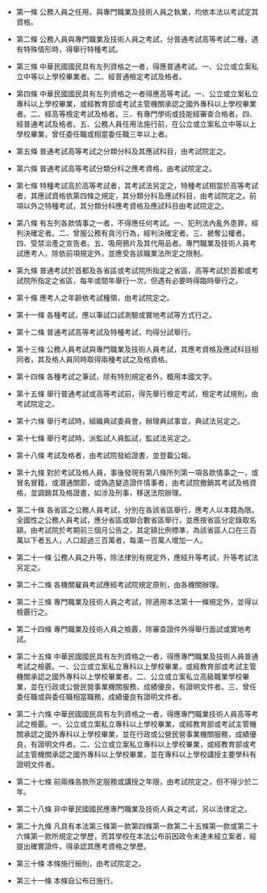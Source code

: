 * 第一條 公務人員之任用，與專門職業及技術人員之執業，均依本法以考試定其資格。

* 第二條 公務人員與專門職業及技術人員之考試，分普通考試高等考試二種，遇有特殊情形時，得舉行特種考試。

* 第三條 中華民國國民具有左列資格之一者，得應普通考試。一、公立或立案私立中等以上學校畢業者。二、經普通檢定考試及格者。

* 第四條 中華民國國民具有左列資格之一者得應高等考試。一、公立或立案私立專科以上學校畢業，或經教育部或考試主管機關承認之國外專科以上學校畢業者。二、經高等檢定考試及格者。三、有專門學術或技能經審查合格者。四、經普通考試及格者。五、公務人員任用法施行前，在公立或立案私立中等以上學校畢業，曾任委任職或相當委任職三年以上者。

* 第五條 普通考試高等考試之分類分科及其應試科目，由考試院定之。

* 第六條 普通考試高等考試分類分科之應考資格，由考試院定之。

* 第七條 特種考試高於高等考試者，其考試法另定之，特種考試相當於高等考試者，其應試資格依第四條之規定，其分類分科及應試科目，由考試院定之。前項以外之特種考試，其分類分科應考資格及應試科目由考試院定之。

* 第八條 有左列各款情事之一者，不得應任何考試。一、犯刑法內亂外患罪，經判決確定者。二、曾服公務有貪污行為，經判決確定者。三、褫奪公權者。四、受禁治產之宣告者。五、吸用鴉片及其代用品者。專門職業及技術人員考試應考人，除依前項規定外，並應受各該職業法所定之限制。

* 第九條 普通考試於首都及各省區或考試院所指定之省區，高等考試於首都或考試院所指定之省區，每年或間年舉行一次，但遇有必要時得臨時舉行之。

* 第十條 應考人之年齡依考試種領，由考試院定之。

* 第十一條 各種考試，應以筆試口試測驗或實地考試等方式行之。

* 第十二條 普通考試高等考試及特種考試，均得分試舉行。

* 第十三條 公務人員考試與專門職業及技術人員考試，其應考資格及應試科目相同者，其及格人員同時取得兩種考試之及格資格。

* 第十四條 各種考試之筆試，除有特別規定者外，概用本國文字。

* 第十五條 舉行普通考試或高等考試前，得先舉行檢定考試，檢定考試規則，由考試院定之。

* 第十六條 舉行考試時，組織典試委員會，辦理典試事宜，典試法另定之。

* 第十七條 舉行考試時，派監試人員監試，監試法另定之。

* 第十八條 考試及格者，由考試院發給證書，並登載公報。

* 第十九條 對於考試及格人員，事後發現有第八條所列第一項各款情事之一，或冒名冒籍，或潛通關節，或偽造變造證件情事者，由考試院撤銷其考試及格資格，並調銷其及格證書，如涉及刑事，移送法院辦理。

* 第二十條 各省區之公務人員考試，分別在各該省區舉行，應考人以本籍為限。全國性之公務人員考試，應分省區或聯合數省區舉行，並應按省區分定錄取名額，由考試院於考期前三個月公告之，其定額比例標準，為該省區人口在三百萬以下者五人，人口超過三百萬者，每滿一百萬人增加一人。

* 第二十一條 公務人員之升等，除法律別有規定外，應經升等考試，升等考試法另定之。

* 第二十二條 各機關雇員考試應經考試院規定原則，由各機關辦理。

* 第二十三條 專門職業及技術人員之考試，除適用本法第十一條規定外，並得以檢覈行之。

* 第二十四條 專門職業及技術人員之檢覈，除審查證件外得舉行面試或實地考試。

* 第二十五條 中華民國國民具有左列資格之一者，得應專門職業及技術人員普通考試之檢覈。一、公立或立案私立專科以上學校畢業，或經教育部或考試主管機關承認之國外專科以上學校畢業者。二、公立或立案私立高級職業學校畢業，並在行政或公營民營事業機關服務，成績優良，有證明文件者。三、曾任委任職或與委任職相當職務，成績優良有證明文件者。

* 第二十六條 中華民國國民具有左列資格之一者，得應專門職業技術人員高等考試之檢覈。一、公立或立案私立專科以上學校畢業，或經教育部或考試主管機關承認之國外專科以上學校畢業，並在行政或公營民營事業機關服務，成績優良，有證明文件者。二、公立或立案私立專科以上學校畢業，或經教育部或考試主管機關承認之國外專科以上學校畢業，並在專科以上學校講授主要學科有證明文件者。

* 第二十七條 前兩條各款所定服務或講授之年限，由考試院定之，但不得少於二年。

* 第二十八條 非中華民國國民應專門職業及技術人員之考試，另以法律定之。

* 第二十九條 凡具有本法第三條第一款第四條第一款第二十五條第一款或第二十六條第一款所規定之學歷，而其學校在本法公布前因政令未達未經立案者，經提出確實證件，得承認其應考資格之學歷。

* 第三十條 本條施行細則，由考試院定之。

* 第三十一條 本條自公布日施行。

